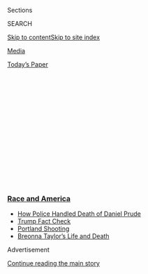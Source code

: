 <div id="app">

<div>

<div>

<div>

<div class="NYTAppHideMasthead css-1q2w90k e1suatyy0">

<div class="section css-ui9rw0 e1suatyy2">

<div class="css-eph4ug er09x8g0">

<div class="css-6n7j50">

</div>

<span class="css-1dv1kvn">Sections</span>

<div class="css-10488qs">

<span class="css-1dv1kvn">SEARCH</span>

</div>

[Skip to content](#site-content)[Skip to site
index](#site-index)

</div>

<div id="masthead-section-label" class="css-1wr3we4 eaxe0e00">

[Media](https://www.nytimes3xbfgragh.onion/section/business/media)

</div>

<div class="css-10698na e1huz5gh0">

</div>

</div>

<div id="masthead-bar-one" class="section hasLinks css-15hmgas e1csuq9d3">

<div class="css-uqyvli e1csuq9d0">

</div>

<div class="css-1uqjmks e1csuq9d1">

</div>

<div class="css-9e9ivx">

[](https://myaccount.nytimes3xbfgragh.onion/auth/login?response_type=cookie&client_id=vi)

</div>

<div class="css-1bvtpon e1csuq9d2">

[Today’s
Paper](https://www.nytimes3xbfgragh.onion/section/todayspaper)

</div>

</div>

</div>

</div>

<div data-aria-hidden="false">

<div id="site-content" data-role="main">

<div>

<div class="css-1aor85t" style="opacity:0.000000001;z-index:-1;visibility:hidden">

<div class="css-1hqnpie">

<div class="css-epjblv">

<span class="css-17xtcya">[Media](/section/business/media)</span><span class="css-x15j1o">|</span><span class="css-fwqvlz">Aunt
Jemima Brand to Change Name and Image Over ‘Racial
Stereotype’</span>

</div>

<div class="css-k008qs">

<div class="css-1iwv8en">

<span class="css-18z7m18"></span>

<div>

</div>

</div>

<span class="css-1n6z4y">https://nyti.ms/3ftzYAA</span>

<div class="css-1705lsu">

<div class="css-4xjgmj">

<div class="css-4skfbu" data-role="toolbar" data-aria-label="Social Media Share buttons, Save button, and Comments Panel with current comment count" data-testid="share-tools">

  - 
  - 
  - 
  - 
    
    <div class="css-6n7j50">
    
    </div>

  - 
  - 

</div>

</div>

</div>

</div>

</div>

</div>

<div class="css-13pd83m">

<div class="css-l9svim">

### [<span class="css-pa1jbp"><span class="css-1rxm0ex">Race and</span><span class="css-1rxm0ex"> America</span></span>](https://www.nytimes3xbfgragh.onion/news-event/george-floyd-protests-minneapolis-new-york-los-angeles?name=styln-george-floyd&region=TOP_BANNER&block=storyline_menu_recirc&action=click&pgtype=Article&impression_id=bcc8d2e0-f1d4-11ea-9a4f-2bebfff0e82c&variant=undefined)

  - <span class="css-ousu42">[How Police Handled Death of Daniel
    Prude](https://www.nytimes3xbfgragh.onion/2020/09/04/nyregion/rochester-police-daniel-prude.html?name=styln-george-floyd&region=TOP_BANNER&block=storyline_menu_recirc&action=click&pgtype=Article&impression_id=bcc8f9f0-f1d4-11ea-9a4f-2bebfff0e82c&variant=undefined)</span>
  - <span class="css-ousu42">[Trump Fact
    Check](https://www.nytimes3xbfgragh.onion/2020/09/01/us/politics/trump-fact-check-protests.html?name=styln-george-floyd&region=TOP_BANNER&block=storyline_menu_recirc&action=click&pgtype=Article&impression_id=bcc8f9f1-f1d4-11ea-9a4f-2bebfff0e82c&variant=undefined)</span>
  - <span class="css-ousu42">[Portland
    Shooting](https://www.nytimes3xbfgragh.onion/2020/08/30/us/portland-shooting-explained.html?name=styln-george-floyd&region=TOP_BANNER&block=storyline_menu_recirc&action=click&pgtype=Article&impression_id=bcc8f9f2-f1d4-11ea-9a4f-2bebfff0e82c&variant=undefined)</span>
  - <span class="css-ousu42">[Breonna Taylor’s Life and
    Death](https://www.nytimes3xbfgragh.onion/2020/08/30/us/breonna-taylor-police-killing.html?name=styln-george-floyd&region=TOP_BANNER&block=storyline_menu_recirc&action=click&pgtype=Article&impression_id=bcc8f9f3-f1d4-11ea-9a4f-2bebfff0e82c&variant=undefined)</span>

</div>

</div>

<div id="top-wrapper" class="css-1sy8kpn">

<div id="top-slug" class="css-l9onyx">

Advertisement

</div>

[Continue reading the main
story](#after-top)

<div class="ad top-wrapper" style="text-align:center;height:100%;display:block;min-height:250px">

<div id="top" class="place-ad" data-position="top" data-size-key="top">

</div>

</div>

<div id="after-top">

</div>

</div>

<div>

<div id="sponsor-wrapper" class="css-1hyfx7x">

<div id="sponsor-slug" class="css-19vbshk">

Supported by

</div>

[Continue reading the main
story](#after-sponsor)

<div id="sponsor" class="ad sponsor-wrapper" style="text-align:center;height:100%;display:block">

</div>

<div id="after-sponsor">

</div>

</div>

<div class="css-186x18t">

</div>

<div class="css-1vkm6nb ehdk2mb0">

# Aunt Jemima Brand to Change Name and Image Over ‘Racial Stereotype’

</div>

Quaker Oats, the owner of the 131-year-old brand, said it would retire
the name as it worked “to make progress toward racial equality.”

<div class="css-79elbk" data-testid="photoviewer-wrapper">

<div class="css-z3e15g" data-testid="photoviewer-wrapper-hidden">

</div>

<div class="css-1a48zt4 ehw59r15" data-testid="photoviewer-children">

![<span class="css-16f3y1r e13ogyst0" data-aria-hidden="true">The Aunt
Jemima character has roots in a 19th-century minstrel song that
expressed nostalgia for the antebellum
South.</span><span class="css-cnj6d5 e1z0qqy90" itemprop="copyrightHolder"><span class="css-1ly73wi e1tej78p0">Credit...</span><span><span>Tony
Cenicola/The New York
Times</span></span></span>](https://static01.graylady3jvrrxbe.onion/images/2020/06/17/business/17unrest-jemima-01/17unrest-jemima-01-articleLarge.jpg?quality=75&auto=webp&disable=upscale)

</div>

</div>

<div class="css-18e8msd">

<div class="css-vp77d3 epjyd6m0">

<div class="css-hus3qt ey68jwv0" data-aria-hidden="true">

[![Tiffany
Hsu](https://static01.graylady3jvrrxbe.onion/images/2018/12/06/multimedia/author-tiffany-hsu/author-tiffany-hsu-thumbLarge.png
"Tiffany Hsu")](https://www.nytimes3xbfgragh.onion/by/tiffany-hsu)

</div>

<div class="css-1baulvz">

By [<span class="css-1baulvz last-byline" itemprop="name">Tiffany
Hsu</span>](https://www.nytimes3xbfgragh.onion/by/tiffany-hsu)

</div>

</div>

  - 
    
    <div class="css-ld3wwf e16638kd2">
    
    Published June 17, 2020Updated July 10,
    2020
    
    </div>

  - 
    
    <div class="css-4xjgmj">
    
    <div class="css-pvvomx" data-role="toolbar" data-aria-label="Social Media Share buttons, Save button, and Comments Panel with current comment count" data-testid="share-tools">
    
      - 
      - 
      - 
      - 
        
        <div class="css-6n7j50">
        
        </div>
    
      - 
      - 
    
    </div>
    
    </div>

</div>

</div>

<div class="section meteredContent css-1r7ky0e" name="articleBody" itemprop="articleBody">

<div class="css-1fanzo5 StoryBodyCompanionColumn">

<div class="css-53u6y8">

For decades, Quaker Oats knew that one of its major brands, Aunt Jemima,
was built on racist imagery. The company inched toward fixing the
problem over the years, replacing the kerchief on the Aunt Jemima
character’s head with a plaid headband in 1968, and adding pearl
earrings and a lace collar in 1989. But it was not until Wednesday that
Quaker Oats announced it would drop the Aunt Jemima name and change the
packaging.

The decision to remake the pancake-mix and syrup brand, which was
founded in 1889, came as widespread protests against
[racism](https://www.nytimes3xbfgragh.onion/2020/07/10/sports/football/washington-redskins-name-change-mascots.html)
have reverberated throughout the country, leading to changes in the
corporate world and [the
toppling](https://www.nytimes3xbfgragh.onion/2020/06/11/us/Jefferson-Davis-Statue-Richmond.html)
of statues depicting Confederate leaders.

Quaker Oats, which has been owned by PepsiCo since 2001, announced its
decision on Aunt Jemima days after a TikTok video describing the brand’s
history was shared widely on social media. In retiring the name and
character, the company acknowledged that Aunt Jemima’s origins were
“based on a racial stereotype.”

</div>

</div>

<div class="css-1fanzo5 StoryBodyCompanionColumn">

<div class="css-53u6y8">

In a statement, the company said it was working “to make progress toward
[racial](https://www.nytimes3xbfgragh.onion/2020/07/10/sports/football/washington-redskins-name-change-mascots.html)
equality through several initiatives.” The packaging changes will appear
toward the end of the year, with the name change to follow.

</div>

</div>

<div>

</div>

<div class="css-1fanzo5 StoryBodyCompanionColumn">

<div class="css-53u6y8">

The founders of the brand hired a former slave to portray Aunt Jemima at
the 1893 World’s Fair in Chicago. In the 1930s, after Quaker Oats bought
the brand, the character was played in a radio series by a white actress
who had performed in blackface on Broadway. A 1954 magazine ad showed
Aunt Jemima superimposed over an image of a plantation and a riverboat.

Quaker Oats considered doing away with the logo in recent years, said
Dominique Wilburn, who worked as an executive assistant at PepsiCo for
several years. Ms. Wilburn said she joined an effort to come up with a
rebranding campaign for Aunt Jemima in 2016. In her group of six people,
she was the only person of color, she said.

The group tossed around ideas, all the while “very aware of the broader
implications, and what would happen if we got this wrong,” Ms. Wilburn
said. The plan was to introduce changes during a tranquil period, when
PepsiCo was not embroiled in any controversy.

Suggestions ranged from changing the character’s name to “Aunt J” to
making Aunt Jemima’s straightened hair more natural and building out her
back story, Ms. Wilburn said. One proposal involved asking artists to
remake the character’s image; another called for sending Quaker Oats
employees to a Southern plantation to help them understand the legacy of
slavery, she said.

</div>

</div>

<div class="css-1fanzo5 StoryBodyCompanionColumn">

<div class="css-53u6y8">

A team member suggested that Indra Nooyi, who was then PepsiCo’s chief
executive, release a contrite letter on the brand’s troubled history;
Ms. Wilburn said she criticized the idea that one of the few women of
color leading a major corporation should have to apologize for her
predecessors’ mistakes.

At the end of the process, Ms. Wilburn’s group agreed that the Aunt
Jemima name should be changed and the image removed, Ms. Wilburn said.
But gaining approval from top executives was difficult, partly because
PepsiCo found itself in a controversy after [running a
commercial](https://www.nytimes3xbfgragh.onion/2017/04/05/business/kendall-jenner-pepsi-ad.html)
that showed Kendall Jenner, a white model, delivering a can of Pepsi to
a law enforcement officer at a Black Lives Matter protest, she said.

PepsiCo said in a statement Wednesday that there were “several
workstreams” reviewing the brand in 2016 and that “due to personnel
changes and shifting priorities, the workstream was eventually put on
hold.”

Since then, Quaker Oats has not given Aunt Jemima significant promotion.
Last year, Quaker Oats spent $245,000 marketing the brand, compared with
$6.2 million it spent on Life Cereal, excluding social media, according
to the research firm Kantar.

Ms. Wilburn said the company tried to avoid heavily promoting Aunt
Jemima. “They were constantly being told, ‘Let’s not over-promote it or
do a lot of partnerships’ — nobody wanted to call attention to it,” she
said. “Aunt Jemima was a category leader, and nobody wanted to mess with
that stream of revenue.”

Wednesday’s announcement stemmed from several weeks of meetings between
top PepsiCo leaders, employees and community leaders, the company said.

The decision to change the brand, [reported earlier by NBC
News](https://www.nbcnews.com/news/us-news/aunt-jemima-brand-will-change-name-remove-image-quaker-says-n1231260?cid=sm_npd_ms_tw_ma),
came during the widespread protests against racism and police brutality
prompted by the killing last month in Minneapolis of George Floyd, a
black man who died after a white police officer pinned him to the
ground.

</div>

</div>

<div class="css-1fanzo5 StoryBodyCompanionColumn">

<div class="css-53u6y8">

The protests have led to statements of support from companies like Nike
and Twitter, which have declared Juneteenth on Friday an employee
holiday. The sportswear giant
[Adidas](https://www.nytimes3xbfgragh.onion/2020/06/10/business/adidas-black-employees-discrimination.html)
pledged that 30 percent of new hires would be black or Latino and said
it would fund 50 university scholarships a year for black students over
the next five years. The makeup brand Sephora has pledged that [15
percent of the shelf
space](https://www.nytimes3xbfgragh.onion/2020/06/10/business/sephora-black-owned-brands.html)
in its stores will feature products made by black-owned businesses.

In other cases, the reckoning has prompted the ousting of executives,
including the C.E.O. of CrossFit, who was dismissive of the uproar over
Mr. Floyd’s death. High-level editors at [The New York
Times](https://www.nytimes3xbfgragh.onion/2020/06/07/business/media/james-bennet-resigns-nytimes-op-ed.html)
and [The Philadelphia
Inquirer](https://www.nytimes3xbfgragh.onion/2020/06/06/business/media/editor-philadephia-inquirer-resigns.html)
resigned after staff members criticized content related to the protests
in those papers. The NBC late-night host Jimmy Fallon has apologized for
[performing in
blackface](https://www.nytimes3xbfgragh.onion/2020/05/26/us/jimmy-fallon-chris-rock-blackface.html)
on “Saturday Night Live” in 2000.

Last week, the streaming service [HBO Max temporarily
removed](https://www.nytimes3xbfgragh.onion/2020/06/10/business/media/gone-with-the-wind-hbo-max.html)
the 1939 film “Gone With the Wind” from its catalog because of its
glorification of the antebellum South, a depiction that included a
subservient black character named Mammy.

The Aunt Jemima brand has its roots in a 19th-century minstrel song,
“Old Aunt Jemima.” The character is one of “many racialized
caricatures” that were “the creation of the white imagination” during
the rise of the marketing industry, said Gregory D. Smithers, an
American history professor at Virginia Commonwealth University.

“Marketing companies used racism to sell everything from soap,
children’s board games and food,” said Mr. Smithers, who wrote a book
about the use of racist imagery in popular media.

Riché Richardson, an associate professor of African-American literature
at Cornell University, called for an end to the Aunt Jemima character in
[a 2015
opinion](https://www.nytimes3xbfgragh.onion/roomfordebate/2015/06/24/besides-the-confederate-flag-what-other-symbols-should-go/can-we-please-finally-get-rid-of-aunt-jemima)
essay in The Times. In an interview, she said, “It is a symbol that is
rooted in the ‘Mammy’ stereotype, that is premised on notions of black
otherness and inferiority, that harkens back to a time when black people
were thought of and idealized mainly in relation to servant positions.”

On Monday, the singer Kirby described the history of the brand [in a
TikTok
video](https://www.tiktok.com/@singkirbysing/video/6838642500052274438)
that has been viewed more than 1.8 million times. The video, “How to
Make a Non Racist Breakfast,” ends with her pouring a box of the pancake
mix into a sink. The Reddit co-founder Alexis Ohanian amplified Kirby’s
message on Twitter, where he has more than 334,000 followers. “How is
Aunt Jemima not canceled??” [he
wrote](https://twitter.com/alexisohanian/status/1273071420017385473?s=20)
on Tuesday, linking to the TikTok video.

</div>

</div>

<div class="css-1fanzo5 StoryBodyCompanionColumn">

<div class="css-53u6y8">

Kristin Kroepfl, the Quaker Oats chief marketing officer, said in a
statement on Wednesday, “While work has been done over the years to
update the brand in a manner intended to be appropriate and respectful,
we realize those changes are not enough.”

Nancy Green, who played Aunt Jemima at the 1893 World's Fair in Chicago,
was born into slavery in Kentucky in 1834. In magazine ads throughout
much of the 20th century, some by the artist N.C. Wyeth, the character
was shown serving white families. From 1955 to 1970, Disneyland had an
Aunt Jemima restaurant. It featured an actress costumed in a plaid
dress, apron and kerchief who served food, sang and posed for photos
with patrons, according to the [Jim Crow Museum of Racist
Memorabilia](https://www.ferris.edu/HTMLS/news/jimcrow/question/2019/april_may.htm#)
in Michigan.

Black artists, including [Joe
Overstreet](https://www.tate.org.uk/whats-on/tate-modern/exhibition/ey-exhibition-world-goes-pop/artist-interview/joe-overstreet)
and [Betye
Saar](https://www.nytimes3xbfgragh.onion/video/opinion/100000006923399/betye-saar-taking-care-of-business.html),
have challenged the character for decades. Mr. Overstreet painted Aunt
Jemima wielding a machine gun in 1964 and created an expanded version of
the work, called “New Jemima,” in 1970. Ms. Saar’s 1972 mixed-media
sculpture, “The Liberation of Aunt Jemima,” presented a “mammy” figurine
armed with a rifle and a hand grenade against a backdrop of repeated
images of Aunt Jemima’s face.

In 1980, in a commentary for National Public Radio, the black writer and
culinary historian Vertamae Smart-Grosvenor called on Quaker Oats to
retire the character.

Other food brands, including Cream of Wheat, Land O’Lakes and Uncle
Ben’s, marketed themselves in the last century with racist
stereotypes.

After the Quaker Oats announcement on Wednesday, the food and candy
giant Mars, the owner of [Uncle
Ben’s](https://www.nytimes3xbfgragh.onion/2007/03/30/business/media/30adco.html),
said it was “evaluating all possibilities” concerning the brand. Mars
said it did not yet know the changes it would make or when they would go
into effect, but added that it had a responsibility “to take a stand in
helping to put an end to racial bias and injustices.”

Also on Wednesday, the syrup brand Mrs. Butterworth’s said it was
starting “a complete brand and packaging review” after acknowledging
that its bottle, which is “intended to evoke the images of a loving
grandmother,” could “be interpreted in a way that is wholly inconsistent
with our values.” The brand, owned by ConAgra Foods, said that “it’s
heartbreaking and unacceptable that racism and racial injustices exist
around the world” and pledged to “be part of the solution.”

</div>

</div>

<div class="css-1fanzo5 StoryBodyCompanionColumn">

<div class="css-53u6y8">

B\&G Foods also said on Wednesday that it was initiating a review of its
Cream of Wheat packaging to “take steps to ensure that we and our brands
do not inadvertently contribute to systemic racism.”

Land O’Lakes had started [removing stereotypical Native American
imagery](https://www.nytimes3xbfgragh.onion/2020/04/17/business/land-o-lakes-butter.html)
from many of its products before the recent protests.

Quaker Oats’ discomfort with the Aunt Jemima brand was apparent decades
ago, said Scott Buckley, who worked on advertising projects for Quaker
Oats in the 1980s and 1990s, when he was an account supervisor at the
Jordan McGrath Case & Taylor agency. He said the company was often
reluctant to spend heavily to market Aunt Jemima, believing “it wasn’t
worth the blowback.”

Quaker Oats said on Wednesday that it would donate at least $5 million
over the next five years “to create meaningful, ongoing support and
engagement in the Black community.”

Maria Cramer contributed reporting.

</div>

</div>

</div>

<div>

</div>

<div>

</div>

<div>

</div>

<div>

<div id="bottom-wrapper" class="css-1ede5it">

<div id="bottom-slug" class="css-l9onyx">

Advertisement

</div>

[Continue reading the main
story](#after-bottom)

<div id="bottom" class="ad bottom-wrapper" style="text-align:center;height:100%;display:block;min-height:90px">

</div>

<div id="after-bottom">

</div>

</div>

</div>

</div>

</div>

## Site Index

<div>

</div>

## Site Information Navigation

  - [© <span>2020</span> <span>The New York Times
    Company</span>](https://help.nytimes3xbfgragh.onion/hc/en-us/articles/115014792127-Copyright-notice)

<!-- end list -->

  - [NYTCo](https://www.nytco.com/)
  - [Contact
    Us](https://help.nytimes3xbfgragh.onion/hc/en-us/articles/115015385887-Contact-Us)
  - [Work with us](https://www.nytco.com/careers/)
  - [Advertise](https://nytmediakit.com/)
  - [T Brand Studio](http://www.tbrandstudio.com/)
  - [Your Ad
    Choices](https://www.nytimes3xbfgragh.onion/privacy/cookie-policy#how-do-i-manage-trackers)
  - [Privacy](https://www.nytimes3xbfgragh.onion/privacy)
  - [Terms of
    Service](https://help.nytimes3xbfgragh.onion/hc/en-us/articles/115014893428-Terms-of-service)
  - [Terms of
    Sale](https://help.nytimes3xbfgragh.onion/hc/en-us/articles/115014893968-Terms-of-sale)
  - [Site
    Map](https://spiderbites.nytimes3xbfgragh.onion)
  - [Help](https://help.nytimes3xbfgragh.onion/hc/en-us)
  - [Subscriptions](https://www.nytimes3xbfgragh.onion/subscription?campaignId=37WXW)

</div>

</div>

</div>

</div>
